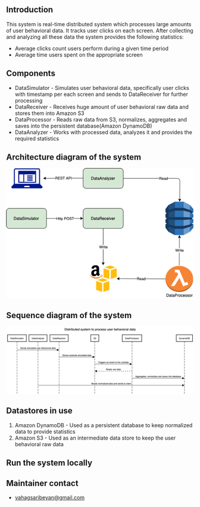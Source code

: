 ## Introduction

This system is real-time distributed system which processes large amounts of user behavioral data. It tracks user clicks on each screen. After collecting and analyzing all these data the system provides the following statistics:
- Average clicks count users perform during a given time period
- Average time users spent on the appropriate screen

## Components
- DataSimulator - Simulates user behavioral data, specifically user clicks with timestamp per each screen and sends to DataReceiver for further processing
- DataReceiver - Receives huge amount of user behavioral raw data and stores them into Amazon S3
- DataProcessor - Reads raw data from S3, normalizes, aggregates and saves into the persistent database(Amazon DynamoDB)
- DataAnalyzer - Works with processed data, analyzes it and provides the required statistics

## Architecture diagram of the system

![Architecture diagram](./diagrams/ArchDiagram.png)

## Sequence diagram of the system

![Sequence diagram](./diagrams/SequenceDiagram.png)

## Datastores in use

1. Amazon DynamoDB - Used as a persistent database to keep normalized data to provide statistics
2. Amazon S3 - Used as an intermediate data store to keep the user behavioral raw data

## Run the system locally

## Maintainer contact
- vahagsaribeyan@gmail.com

